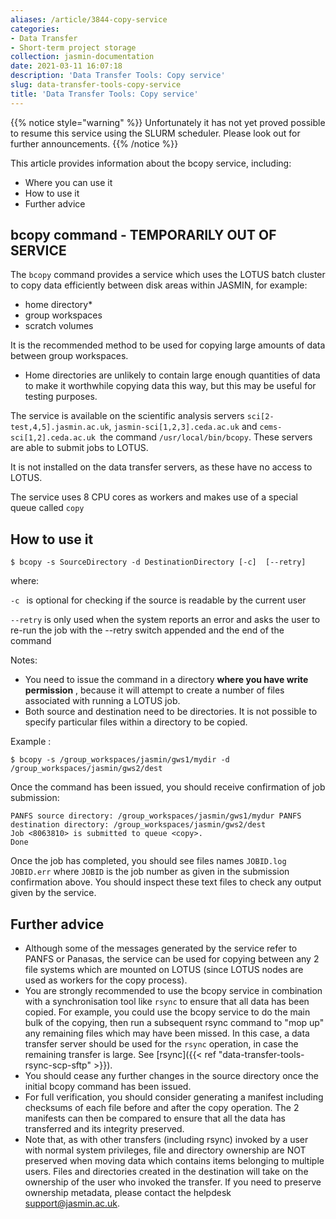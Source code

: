```yaml
---
aliases: /article/3844-copy-service
categories:
- Data Transfer
- Short-term project storage
collection: jasmin-documentation
date: 2021-03-11 16:07:18
description: 'Data Transfer Tools: Copy service'
slug: data-transfer-tools-copy-service
title: 'Data Transfer Tools: Copy service'
---
```


{{% notice style="warning" %}} Unfortunately it has not yet proved possible to resume this service using the SLURM scheduler. Please look out for further announcements.
{{%  /notice %}}

This article provides information about the bcopy service, including:

  * Where you can use it
  * How to use it
  * Further advice

## bcopy command - TEMPORARILY OUT OF SERVICE

The `bcopy` command provides a service which uses the LOTUS batch cluster to
copy data efficiently between disk areas within JASMIN, for example:

  * home directory*
  * group workspaces
  * scratch volumes

It is the recommended method to be used for copying large amounts of data
between group workspaces.

* Home directories are unlikely to contain large enough quantities of data to make it worthwhile copying data this way, but this may be useful for testing purposes.

The service is available on the scientific analysis servers
`sci[2-test,4,5].jasmin.ac.uk`, `jasmin-sci[1,2,3].ceda.ac.uk` and `cems-
sci[1,2].ceda.ac.uk `the command `/usr/local/bin/bcopy`. These servers are
able to submit jobs to LOTUS.

It is not installed on the data transfer servers, as these have no access to
LOTUS.

The service uses 8 CPU cores as workers and makes use of a special queue
called `copy`

## How to use it

    
    
    $ bcopy -s SourceDirectory -d DestinationDirectory [-c]  [--retry]
    

where:

`-c ` is optional for checking if the source is readable by the current user

`--retry` is only used when the system reports an error and asks the user to
re-run the job with the --retry switch appended and the end of the command

Notes:

  * You need to issue the command in a directory **where you have write permission** , because it will attempt to create a number of files associated with running a LOTUS job.
  * Both source and destination need to be directories. It is not possible to specify particular files within a directory to be copied.

Example :

    
    
    $ bcopy -s /group_workspaces/jasmin/gws1/mydir -d /group_workspaces/jasmin/gws2/dest
    

Once the command has been issued, you should receive confirmation of job
submission:

    
    
    PANFS source directory: /group_workspaces/jasmin/gws1/mydur PANFS destination directory: /group_workspaces/jasmin/gws2/dest
    Job <8063810> is submitted to queue <copy>.
    Done
    

Once the job has completed, you should see files names `JOBID.log` `JOBID.err`
where `JOBID` is the job number as given in the submission confirmation above.
You should inspect these text files to check any output given by the service.

## Further advice

  * Although some of the messages generated by the service refer to PANFS or Panasas, the service can be used for copying between any 2 file systems which are mounted on LOTUS (since LOTUS nodes are used as workers for the copy process).
  * You are strongly recommended to use the bcopy service in combination with a synchronisation tool like `rsync` to ensure that all data has been copied. For example, you could use the bcopy service to do the main bulk of the copying, then run a subsequent rsync command to "mop up" any remaining files which may have been missed. In this case, a data transfer server should be used for the `rsync` operation, in case the remaining transfer is large. See [rsync]({{< ref "data-transfer-tools-rsync-scp-sftp" >}}).
  * You should cease any further changes in the source directory once the initial bcopy command has been issued.
  * For full verification, you should consider generating a manifest including checksums of each file before and after the copy operation. The 2 manifests can then be compared to ensure that all the data has transferred and its integrity preserved.
  * Note that, as with other transfers (including rsync) invoked by a user with normal system privileges, file and directory ownership are NOT preserved when moving data which contains items belonging to multiple users. Files and directories created in the destination will take on the ownership of the user who invoked the transfer. If you need to preserve ownership metadata, please contact the helpdesk [support@jasmin.ac.uk](mailto:mailto:support@jasmin.ac.uk).


